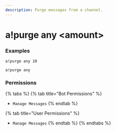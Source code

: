 ```yaml
---
description: Purge messages from a channel.
---
```


# a!purge any &lt;amount&gt;

### Examples

```text
a!purge any 10
```

```text
a!purge any
```

### Permissions

{% tabs %}
{% tab title="Bot Permissions" %}
* `Manage Messages`
{% endtab %}

{% tab title="User Permissions" %}
* `Manage Messages`
{% endtab %}
{% endtabs %}

